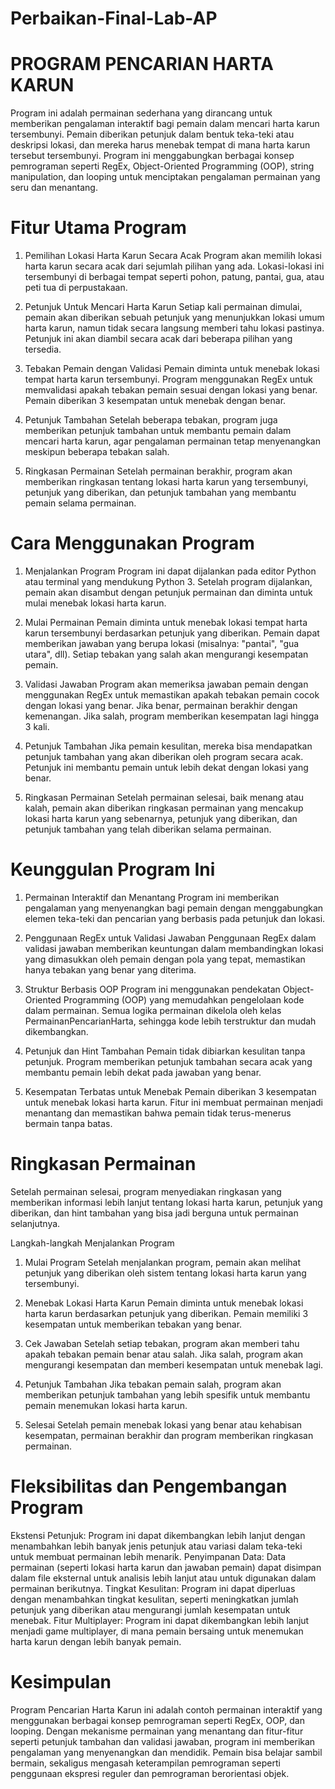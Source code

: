 # Perbaikan-Final-Lab-AP
# PROGRAM PENCARIAN HARTA KARUN
Program ini adalah permainan sederhana yang dirancang untuk memberikan pengalaman interaktif bagi pemain dalam mencari harta karun tersembunyi. Pemain diberikan petunjuk dalam bentuk teka-teki atau deskripsi lokasi, dan mereka harus menebak tempat di mana harta karun tersebut tersembunyi. Program ini menggabungkan berbagai konsep pemrograman seperti RegEx, Object-Oriented Programming (OOP), string manipulation, dan looping untuk menciptakan pengalaman permainan yang seru dan menantang.

# Fitur Utama Program
1. Pemilihan Lokasi Harta Karun Secara Acak
Program akan memilih lokasi harta karun secara acak dari sejumlah pilihan yang ada. Lokasi-lokasi ini tersembunyi di berbagai tempat seperti pohon, patung, pantai, gua, atau peti tua di perpustakaan.

2. Petunjuk Untuk Mencari Harta Karun
Setiap kali permainan dimulai, pemain akan diberikan sebuah petunjuk yang menunjukkan lokasi umum harta karun, namun tidak secara langsung memberi tahu lokasi pastinya. Petunjuk ini akan diambil secara acak dari beberapa pilihan yang tersedia.

3. Tebakan Pemain dengan Validasi
Pemain diminta untuk menebak lokasi tempat harta karun tersembunyi. Program menggunakan RegEx untuk memvalidasi apakah tebakan pemain sesuai dengan lokasi yang benar. Pemain diberikan 3 kesempatan untuk menebak dengan benar.

4. Petunjuk Tambahan
Setelah beberapa tebakan, program juga memberikan petunjuk tambahan untuk membantu pemain dalam mencari harta karun, agar pengalaman permainan tetap menyenangkan meskipun beberapa tebakan salah.

5. Ringkasan Permainan
Setelah permainan berakhir, program akan memberikan ringkasan tentang lokasi harta karun yang tersembunyi, petunjuk yang diberikan, dan petunjuk tambahan yang membantu pemain selama permainan.

# Cara Menggunakan Program
1. Menjalankan Program
Program ini dapat dijalankan pada editor Python atau terminal yang mendukung Python 3. Setelah program dijalankan, pemain akan disambut dengan petunjuk permainan dan diminta untuk mulai menebak lokasi harta karun.

2. Mulai Permainan
Pemain diminta untuk menebak lokasi tempat harta karun tersembunyi berdasarkan petunjuk yang diberikan. Pemain dapat memberikan jawaban yang berupa lokasi (misalnya: "pantai", "gua utara", dll). Setiap tebakan yang salah akan mengurangi kesempatan pemain.

3. Validasi Jawaban
Program akan memeriksa jawaban pemain dengan menggunakan RegEx untuk memastikan apakah tebakan pemain cocok dengan lokasi yang benar. Jika benar, permainan berakhir dengan kemenangan. Jika salah, program memberikan kesempatan lagi hingga 3 kali.

4. Petunjuk Tambahan
Jika pemain kesulitan, mereka bisa mendapatkan petunjuk tambahan yang akan diberikan oleh program secara acak. Petunjuk ini membantu pemain untuk lebih dekat dengan lokasi yang benar.

5. Ringkasan Permainan
Setelah permainan selesai, baik menang atau kalah, pemain akan diberikan ringkasan permainan yang mencakup lokasi harta karun yang sebenarnya, petunjuk yang diberikan, dan petunjuk tambahan yang telah diberikan selama permainan.

# Keunggulan Program Ini
1. Permainan Interaktif dan Menantang
Program ini memberikan pengalaman yang menyenangkan bagi pemain dengan menggabungkan elemen teka-teki dan pencarian yang berbasis pada petunjuk dan lokasi.

2. Penggunaan RegEx untuk Validasi Jawaban
Penggunaan RegEx dalam validasi jawaban memberikan keuntungan dalam membandingkan lokasi yang dimasukkan oleh pemain dengan pola yang tepat, memastikan hanya tebakan yang benar yang diterima.

4. Struktur Berbasis OOP
Program ini menggunakan pendekatan Object-Oriented Programming (OOP) yang memudahkan pengelolaan kode dalam permainan. Semua logika permainan dikelola oleh kelas PermainanPencarianHarta, sehingga kode lebih terstruktur dan mudah dikembangkan.

5. Petunjuk dan Hint Tambahan
Pemain tidak dibiarkan kesulitan tanpa petunjuk. Program memberikan petunjuk tambahan secara acak yang membantu pemain lebih dekat pada jawaban yang benar.

6. Kesempatan Terbatas untuk Menebak
Pemain diberikan 3 kesempatan untuk menebak lokasi harta karun. Fitur ini membuat permainan menjadi menantang dan memastikan bahwa pemain tidak terus-menerus bermain tanpa batas.

# Ringkasan Permainan
Setelah permainan selesai, program menyediakan ringkasan yang memberikan informasi lebih lanjut tentang lokasi harta karun, petunjuk yang diberikan, dan hint tambahan yang bisa jadi berguna untuk permainan selanjutnya.

Langkah-langkah Menjalankan Program
1. Mulai Program
Setelah menjalankan program, pemain akan melihat petunjuk yang diberikan oleh sistem tentang lokasi harta karun yang tersembunyi.

2. Menebak Lokasi Harta Karun
Pemain diminta untuk menebak lokasi harta karun berdasarkan petunjuk yang diberikan. Pemain memiliki 3 kesempatan untuk memberikan tebakan yang benar.

3. Cek Jawaban
Setelah setiap tebakan, program akan memberi tahu apakah tebakan pemain benar atau salah. Jika salah, program akan mengurangi kesempatan dan memberi kesempatan untuk menebak lagi.

4. Petunjuk Tambahan
Jika tebakan pemain salah, program akan memberikan petunjuk tambahan yang lebih spesifik untuk membantu pemain menemukan lokasi harta karun.

5. Selesai
Setelah pemain menebak lokasi yang benar atau kehabisan kesempatan, permainan berakhir dan program memberikan ringkasan permainan.

# Fleksibilitas dan Pengembangan Program
Ekstensi Petunjuk: Program ini dapat dikembangkan lebih lanjut dengan menambahkan lebih banyak jenis petunjuk atau variasi dalam teka-teki untuk membuat permainan lebih menarik.
Penyimpanan Data: Data permainan (seperti lokasi harta karun dan jawaban pemain) dapat disimpan dalam file eksternal untuk analisis lebih lanjut atau untuk digunakan dalam permainan berikutnya.
Tingkat Kesulitan: Program ini dapat diperluas dengan menambahkan tingkat kesulitan, seperti meningkatkan jumlah petunjuk yang diberikan atau mengurangi jumlah kesempatan untuk menebak.
Fitur Multiplayer: Program ini dapat dikembangkan lebih lanjut menjadi game multiplayer, di mana pemain bersaing untuk menemukan harta karun dengan lebih banyak pemain.

# Kesimpulan
Program Pencarian Harta Karun ini adalah contoh permainan interaktif yang menggunakan berbagai konsep pemrograman seperti RegEx, OOP, dan looping. Dengan mekanisme permainan yang menantang dan fitur-fitur seperti petunjuk tambahan dan validasi jawaban, program ini memberikan pengalaman yang menyenangkan dan mendidik. Pemain bisa belajar sambil bermain, sekaligus mengasah keterampilan pemrograman seperti penggunaan ekspresi reguler dan pemrograman berorientasi objek.
